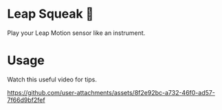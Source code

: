 # Leap Squeak 🎺

Play your Leap Motion sensor like an instrument.

# Usage

Watch this useful video for tips.

https://github.com/user-attachments/assets/8f2e92bc-a732-46f0-ad57-7f66d9bf2fef

